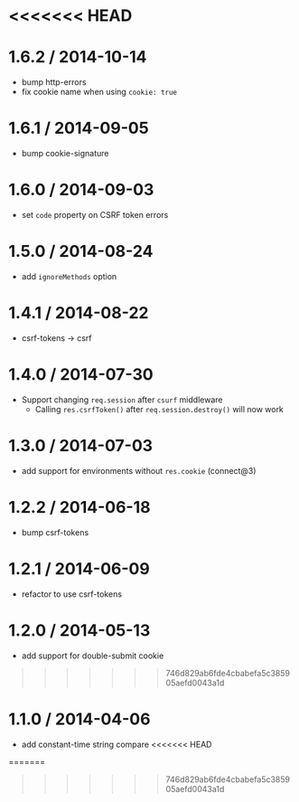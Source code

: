 <<<<<<< HEAD
=======
1.6.2 / 2014-10-14
==================

 * bump http-errors
 * fix cookie name when using `cookie: true`

1.6.1 / 2014-09-05
==================

 * bump cookie-signature

1.6.0 / 2014-09-03
==================

 * set `code` property on CSRF token errors

1.5.0 / 2014-08-24
==================

 * add `ignoreMethods` option

1.4.1 / 2014-08-22
==================

 * csrf-tokens -> csrf
 
1.4.0 / 2014-07-30
==================

 * Support changing `req.session` after `csurf` middleware
   - Calling `res.csrfToken()` after `req.session.destroy()` will now work

1.3.0 / 2014-07-03
==================

 * add support for environments without `res.cookie` (connect@3)

1.2.2 / 2014-06-18
==================

 * bump csrf-tokens

1.2.1 / 2014-06-09
==================

 * refactor to use csrf-tokens

1.2.0 / 2014-05-13
==================

 * add support for double-submit cookie
>>>>>>> 746d829ab6fde4cbabefa5c385905aefd0043a1d

1.1.0 / 2014-04-06
==================

 * add constant-time string compare
<<<<<<< HEAD
 
=======
>>>>>>> 746d829ab6fde4cbabefa5c385905aefd0043a1d
